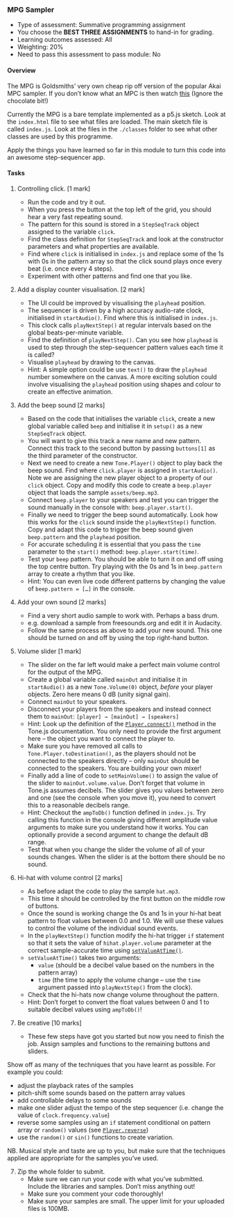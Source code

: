 ### MPG Sampler

- Type of assessment: Summative programming assignment
- You choose the **BEST THREE ASSIGNMENTS** to hand-in for grading.
- Learning outcomes assessed: All
- Weighting: 20%
- Need to pass this assessment to pass module: No

#### Overview

The MPG is Goldsmiths’ very own cheap rip off version of the popular
Akai MPC sampler. If you don’t know what an MPC is then watch
[this](https://www.youtube.com/watch?v=QoVOiT5Qs0c) (Ignore the
chocolate bit!)

Currently the MPG is a bare template implemented as a p5.js
sketch. Look at the `index.html` file to see what files are
loaded. The main sketch file is called `index.js`. Look at the files
in the `./classes` folder to see what other classes are used by this
programme.

Apply the things you have learned so far in this module to turn this
code into an awesome step-sequencer app.

#### Tasks

1. Controlling click. [1 mark]
   - Run the code and try it out.
   - When you press the button at the top left of the grid, you should
     hear a very fast repeating sound.
   - The pattern for this sound is stored in a `StepSeqTrack` object
     assigned to the variable `click`.
   - Find the class definition for `StepSeqTrack` and look at the
     constructor parameters and what properties are available.
   - Find where `click` is initialised in `index.js` and replace some
     of the 1s with 0s in the pattern array so that the click sound
     plays once every beat (i.e. once every 4 steps).
   - Experiment with other patterns and find one that you like.

2. Add a display counter visualisation. [2 mark]
   - The UI could be improved by visualising the `playhead` position.
   - The sequencer is driven by a high accuracy audio-rate clock,
     initialised in `startAudio()`. Find where this is initialised in
     `index.js`.
   - This clock calls `playNextStep()` at regular intervals based on
     the global beats-per-minute variable.
   - Find the definition of `playNextStep()`. Can you see how
     `playhead` is used to step through the step-sequencer pattern
     values each time it is called?
   - Visualise `playhead` by drawing to the canvas.
   - Hint: A simple option could be use `text()` to draw the
     `playhead` number somewhere on the canvas. A more exciting
     solution could involve visualising the `playhead` position using
     shapes and colour to create an effective animation.

3. Add the beep sound [2 marks]
   - Based on the code that initialises the variable `click`, create a
     new global variable called `beep` and initialise it in `setup()`
     as a new `StepSeqTrack` object.
   - You will want to give this track a new name and new
     pattern. Connect this track to the second button by passing
     `buttons[1]` as the third parameter of the constructor.
   - Next we need to create a new `Tone.Player()` object to play back
     the beep sound. Find where `click.player` is assigned in
     `startAudio()`. Note we are assigning the new player object to a
     property of our `click` object. Copy and modify this code to
     create a `beep.player` object that loads the sample
     `assets/beep.mp3`.
   - Connect `beep.player` to your speakers and test you can trigger
     the sound manually in the console with: `beep.player.start()`.
   - Finally we need to trigger the beep sound automatically. Look how
     this works for the `click` sound inside the `playNextStep()`
     function. Copy and adapt this code to trigger the beep sound
     given `beep.pattern` and the `playhead` position.
   - For accurate scheduling it is essential that you pass the `time`
     parameter to the `start()` method: `beep.player.start(time)`.
   - Test your `beep` pattern. You should be able to turn it on and
     off using the top centre button. Try playing with the 0s and 1s
     in `beep.pattern` array to create a rhythm that you like.
   - Hint: You can even live code different patterns by changing the
     value of `beep.pattern = […]` in the console.

4. Add your own sound [2 marks]
   - Find a very short audio sample to work with. Perhaps a bass drum.
   - e.g. download a sample from freesounds.org and edit it in
     Audacity.
   - Follow the same process as above to add your new sound. This one
     should be turned on and off by using the top right-hand button.

5. Volume slider [1 mark]
   - The slider on the far left would make a perfect main volume
     control for the output of the MPG.
   - Create a global variable called `mainOut` and initialise it in
     `startAudio()` as a new `Tone.Volume(0)` object, *before* your
     player objects. Zero here means 0 dB (unity signal gain).
   - Connect `mainOut` to your speakers.
   - Disconnect your players from the speakers and instead connect
     them to `mainOut`: ```[player] → [mainOut] → [speakers]```
   - Hint: Look up the definition of the
     [`Player.connect()`](https://tonejs.github.io/docs/15.0.4/classes/Player.html#connect)
     method in the Tone.js documentation. You only need to provide the
     first argument here – the object you want to connect the player
     to.
   - Make sure you have removed all calls to
     `Tone.Player.toDestination()`, as the players should not be
     connected to the speakers directly – only `mainOut` should be
     connected to the speakers. You are building your own mixer!
   - Finally add a line of code to `setMainVolume()` to assign the
     value of the slider to `mainOut.volume.value`. Don’t forget that
     volume in Tone.js assumes decibels. The slider gives you values
     between zero and one (see the console when you move it), you need
     to convert this to a reasonable decibels range.
   - Hint: Checkout the `ampToDb()` function defined in
     `index.js`. Try calling this function in the console giving
     different amplitude value arguments to make sure you understand
     how it works. You can optionally provide a second argument to
     change the default dB range.
   - Test that when you change the slider the volume of all of your
     sounds changes. When the slider is at the bottom there should be
     no sound.

6. Hi-hat with volume control [2 marks]
   - As before adapt the code to play the sample `hat.mp3`.
   - This time it should be controlled by the first button on the
     middle row of buttons.
   - Once the sound is working change the 0s and 1s in your hi-hat
     beat pattern to float values between 0.0 and 1.0. We will use
     these values to control the volume of the individual sound
     events.
   - In the `playNextStep()` function modify the hi-hat trigger `if`
     statement so that it sets the value of `hihat.player.volume`
     parameter at the correct sample-accurate time using
     [`setValueAtTime()`](https://tonejs.github.io/docs/15.0.4/classes/Param.html#setValueAtTime).
   - `setValueAtTime()` takes two arguments:
     - `value` (should be a decibel value based on the numbers in the
       pattern array)
     - `time` (the time to apply the volume change – use the `time`
       argument passed into `playNextStep()` from the clock).
   - Check that the hi-hats now change volume throughout the pattern.
   - Hint: Don’t forget to convert the float values between 0 and 1 to
     suitable decibel values using `ampToDb()`!

7. Be creative [10 marks]
   - These few steps have got you started but now you need to finish
     the job. Assign samples and functions to the remaining buttons
     and sliders.

Show off as many of the techniques that you have learnt as
possible. For example you could:

   - adjust the playback rates of the samples
   - pitch-shift some sounds based on the pattern array values
   - add controllable delays to some sounds
   - make one slider adjust the tempo of the step sequencer
     (i.e. change the value of `clock.frequency.value`)
   - reverse some samples using an `if` statement conditional on
     pattern array or `random()` values (see
     [`Player.reverse`](https://tonejs.github.io/docs/15.0.4/classes/Player.html#reverse))
   - use the `random()` or `sin()` functions to create variation.

NB. Musical style and taste are up to you, but make sure that the
techniques applied are appropriate for the samples you’ve used.

7. Zip the whole folder to submit.
   - Make sure we can run your code with what you’ve
     submitted. Include the libraries and samples. Don’t miss anything
     out!
   - Make sure you comment your code thoroughly!
   - Make sure your samples are small. The upper limit for your
     uploaded files is 100MB.
